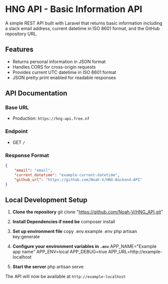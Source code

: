 # HNG API - Basic Information API

A simple REST API built with Laravel that returns basic information including a slack email address, current datetime in ISO 8601 format, and the GitHub repository URL.

## Features

- Returns personal information in JSON format
- Handles CORS for cross-origin requests
- Provides current UTC datetime in ISO 8601 format
- JSON pretty print enabled for readable responses


## API Documentation

### Base URL
- Production: `https://hng-api.free.nf`



### Endpoint
- GET `/`

### Response Format
```json
{
    "email": "email",
    "current_datetime": "example-current-datetime",
    "github_url": "https://github.com/Noah-V/HNG-Backend-API"
}
```


## Local Development Setup

1. **Clone the repository**
git clone "https://github.com/Noah-V/HNG_API.git"

2. **Install Dependencies if need be**
composer install

3. **Set up environment file**
copy .env.example .env
php artisan key:generate

4. **Configure your environment variables in `.env`**
APP_NAME="Example app name"
APP_ENV=local
APP_DEBUG=true
APP_URL=http://example-localhost

5. **Start the server**
php artisan serve

The API will now be available at `http://example-localhost`
